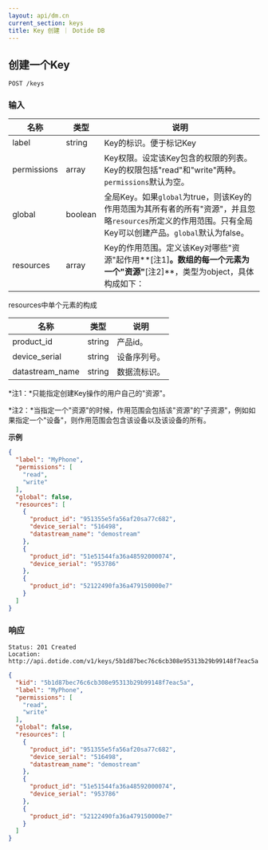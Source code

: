 ```yaml
---
layout: api/dm.cn
current_section: keys
title: Key 创建 ｜ Dotide DB
---
```


## 创建一个Key

    POST /keys

### 输入

| 名称            | 类型    | 说明 |
| --------------- | ------ | ------------------------------------------------------ |
| label           | string | Key的标识。便于标记Key |
| permissions     | array  | Key权限。设定该Key包含的权限的列表。Key的权限包括"read"和"write"两种。`permissions`默认为空。 |
| global          | boolean| 全局Key。如果`global`为true，则该Key的作用范围为其所有者的所有"资源"，并且忽略`resources`所定义的作用范围。只有全局Key可以创建产品。`global`默认为false。 |
| resources       | array  | Key的作用范围。定义该Key对哪些"资源"起作用**[注1]**。数组的每一个元素为一个"资源"**[注2]**，类型为object，具体构成如下： |

resources中单个元素的构成

| 名称        | 类型    | 说明 |
| ---------- | ------ | ------------------------------------------------------ |
| product_id     | string | 产品id。 |
| device_serial  | string | 设备序列号。 |
| datastream_name| string | 数据流标识。 |

*注1：*只能指定创建Key操作的用户自己的"资源"。

*注2：*当指定一个"资源"的时候，作用范围会包括该"资源"的"子资源"，例如如果指定一个"设备"，则作用范围会包含该设备以及该设备的所有。

**示例**

```json
{
  "label": "MyPhone",
  "permissions": [
    "read",
    "write"
  ],
  "global": false,
  "resources": [
    {
      "product_id": "951355e5fa56af20sa77c682",
      "device_serial": "516498",
      "datastream_name": "demostream"
    },
    {
      "product_id": "51e51544fa36a48592000074",
      "device_serial": "953786"
    },
    {
      "product_id": "52122490fa36a479150000e7"
    }
  ]
}
```

### 响应

    Status: 201 Created
    Location: http://api.dotide.com/v1/keys/5b1d87bec76c6cb308e95313b29b99148f7eac5a

```json
{
  "kid": "5b1d87bec76c6cb308e95313b29b99148f7eac5a",
  "label": "MyPhone",
  "permissions": [
    "read",
    "write"
  ],
  "global": false,
  "resources": [
    {
      "product_id": "951355e5fa56af20sa77c682",
      "device_serial": "516498",
      "datastream_name": "demostream"
    },
    {
      "product_id": "51e51544fa36a48592000074",
      "device_serial": "953786"
    },
    {
      "product_id": "52122490fa36a479150000e7"
    }
  ]
}
```

